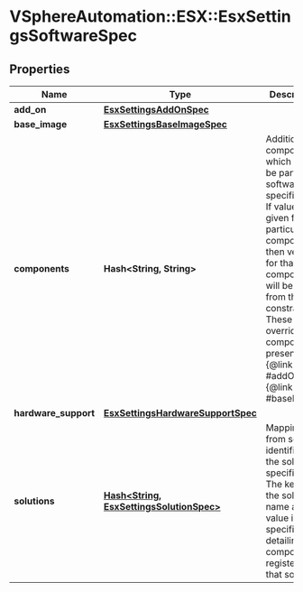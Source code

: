 # VSphereAutomation::ESX::EsxSettingsSoftwareSpec

## Properties
Name | Type | Description | Notes
------------ | ------------- | ------------- | -------------
**add_on** | [**EsxSettingsAddOnSpec**](EsxSettingsAddOnSpec.md) |  | [optional] 
**base_image** | [**EsxSettingsBaseImageSpec**](EsxSettingsBaseImageSpec.md) |  | 
**components** | **Hash&lt;String, String&gt;** | Additional components which should be part of the software specification. If value is not given for a particular component then version for that component will be picked from the constraints. These override the components present in {@link #addOn} and {@link #baseImage}. | [optional] 
**hardware_support** | [**EsxSettingsHardwareSupportSpec**](EsxSettingsHardwareSupportSpec.md) |  | [optional] 
**solutions** | [**Hash&lt;String, EsxSettingsSolutionSpec&gt;**](EsxSettingsSolutionSpec.md) | Mapping from solution identifier to the solution specification. The key is the solution name and the value is the specification detailing components registered by that solution. | [optional] 


